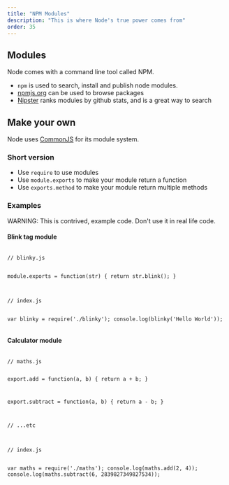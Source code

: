 ```yaml
---
title: "NPM Modules"
description: "This is where Node's true power comes from"
order: 35
---
```


## Modules

Node comes with a command line tool called NPM.

- `npm` is used to search, install and publish node modules.
- [npmjs.org](https://www.npmjs.org/) can be used to browse packages
- [Nipster](http://eirikb.github.io/nipster) ranks modules by github stats, and is a great way to search

## Make your own

Node uses [CommonJS](http://wiki.commonjs.org/wiki/Modules/1.1) for its module system.

### Short version

- Use `require` to use modules
- Use `module.exports` to make your module return a function
- Use `exports.method` to make your module return multiple methods

### Examples

WARNING: This is contrived, example code. Don't use it in real life code.

#### Blink tag module

<div>
<pre><code class="lang-javascript">
// blinky.js

module.exports = function(str) {
  return str.blink();
}
</code></pre>
</div>

<div>
<pre><code class="lang-javascript">
// index.js

var blinky = require('./blinky');
console.log(blinky('Hello World'));
</code></pre>
</div>

#### Calculator module

<div>
<pre><code class="lang-javascript">
// maths.js

export.add = function(a, b) {
  return a + b;
}

export.subtract = function(a, b) {
  return a - b;
}

// ...etc
</code></pre>
</div>

<div>
<pre><code class="lang-javascript">
// index.js

var maths = require('./maths');
console.log(maths.add(2, 4));
console.log(maths.subtract(6, 2839827349827534));
</code></pre>
</div>